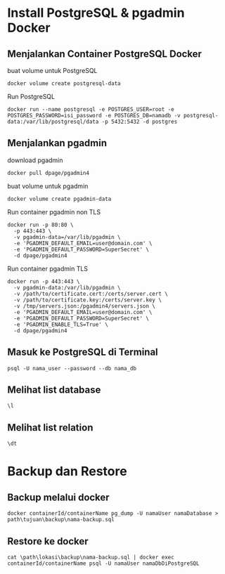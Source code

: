 # Install PostgreSQL & pgadmin Docker
## Menjalankan Container PostgreSQL Docker
buat volume untuk PostgreSQL
```
docker volume create postgresql-data
```

Run PostgreSQL
```
docker run --name postgresql -e POSTGRES_USER=root -e POSTGRES_PASSWORD=isi_password -e POSTGRES_DB=namadb -v postgresql-data:/var/lib/postgresql/data -p 5432:5432 -d postgres
```

## Menjalankan pgadmin
download pgadmin
```
docker pull dpage/pgadmin4
```

buat volume untuk pgadmin
```
docker volume create pgadmin-data
```

Run container pgadmin non TLS
```
docker run -p 80:80 \
  -p 443:443 \
  -v pgadmin-data=/var/lib/pgadmin \
  -e 'PGADMIN_DEFAULT_EMAIL=user@domain.com' \
  -e 'PGADMIN_DEFAULT_PASSWORD=SuperSecret' \
  -d dpage/pgadmin4
```

Run container pgadmin TLS
```
docker run -p 443:443 \
  -v pgadmin-data:/var/lib/pgadmin \
  -v /path/to/certificate.cert:/certs/server.cert \
  -v /path/to/certificate.key:/certs/server.key \
  -v /tmp/servers.json:/pgadmin4/servers.json \
  -e 'PGADMIN_DEFAULT_EMAIL=user@domain.com' \
  -e 'PGADMIN_DEFAULT_PASSWORD=SuperSecret' \
  -e 'PGADMIN_ENABLE_TLS=True' \
  -d dpage/pgadmin4
```

## Masuk ke PostgreSQL di Terminal
```
psql -U nama_user --password --db nama_db
```

## Melihat list database
```
\l
```
## Melihat list relation
```
\dt
```

# Backup dan Restore
## Backup melalui docker
```
docker containerId/containerName pg_dump -U namaUser namaDatabase > path\tujuan\backup\nama-backup.sql
```

## Restore ke docker
```
cat \path\lokasi\backup\nama-backup.sql | docker exec containerId/containerName psql -U namaUser namaDbDiPostgreSQL
```
